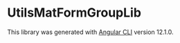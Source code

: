 # UtilsMatFormGroupLib

This library was generated with [Angular CLI](https://github.com/angular/angular-cli) version 12.1.0.
